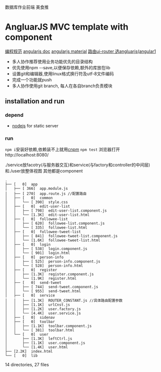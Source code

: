 数据库作业前端 美食推
# AngluarJS MVC template with component 
[编程规范](https://github.com/mgechev/angularjs-style-guide/blob/master/README-zh-cn.md)
[angularjs doc](https://angularjs.org/)
[angularjs material](https://material.angularjs.org/latest/)
[路由ui-router 选angluarjs(angular1](http://ui-router.github.io/)
* 多人协作推荐使用业务功能优先的目录结构
* 优先使用npm <lib> --save,以便保存依赖,额外的库放在lib
* 设置git和编辑器,使用linux格式换行符及utf-8文件编码
* 完成一个功能就push
* 多人协作使用git branch, 每人在各自branch负责模块

## installation and run
### depend
* [nodejs]() for static server
### run
`npm i`安装好依赖,依赖装不上就用[cnpm](http://npm.taobao.org/)
`npm test`
浏览器打开http://localhost:8080/

./service放facotry(与服务器交互)和service(与factory和controller的中间层)和./user放整体视图
其他都是component

```
.
├── [   0]  app
│   ├── [ 366]  app.module.js
│   ├── [ 270]  app.route.js //配置路由
│   ├── [   0]  common
│   │   └── [ 390]  style.css
│   ├── [   0]  edit-user-list
│   │   ├── [ 798]  edit-user-list.component.js
│   │   └── [1.3K]  edit-user-list.html
│   ├── [   0]  followee-list
│   │   ├── [ 620]  followee-list.component.js
│   │   └── [ 335]  followee-list.html
│   ├── [   0]  followee-tweet-list
│   │   ├── [ 841]  followee-tweet-list.component.js
│   │   └── [1.6K]  followee-tweet-list.html
│   ├── [   0]  login
│   │   ├── [ 538]  login.component.js
│   │   └── [ 901]  login.html
│   ├── [   0]  person-info
│   │   ├── [ 525]  person-info.component.js
│   │   └── [ 528]  person-info.html
│   ├── [   0]  register
│   │   ├── [1.3K]  register.component.js
│   │   └── [1.9K]  register.html
│   ├── [   0]  send-tweet
│   │   ├── [ 744]  send-tweet.component.js
│   │   └── [ 955]  send-tweet.html
│   ├── [   0]  service
│   │   ├── [1.3K]  ROUTER_CONSTANT.js //具体路由配置参数
│   │   ├── [1.1K]  urlCnst.js
│   │   ├── [1.2K]  user.factory.js
│   │   └── [4.4K]  user.service.js
│   ├── [   0]  sidenav
│   ├── [   0]  toolbar
│   │   ├── [1.1K]  toolbar.component.js
│   │   └── [ 381]  toolbar.html
│   └── [   0]  user
│       ├── [1.3K]  leftCtrl.js
│       ├── [1.1K]  user.component.js
│       └── [1.4K]  user.html
├── [2.2K]  index.html
└── [   0]  lib
```

14 directories, 27 files
